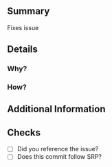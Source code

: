 ## Summary
Fixes issue
## Details

### Why?

### How?

## Additional Information

## Checks
- [ ] Did you reference the issue? 
- [ ] Does this commit follow SRP? 
